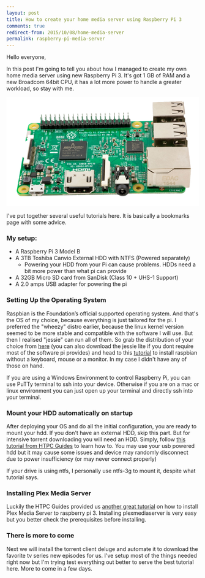 ```yaml
---
layout: post
title: How to create your home media server using Raspberry Pi 3
comments: true
redirect-from: 2015/10/08/home-media-server
permalink: raspberry-pi-media-server
---
```


Hello everyone,

In this post I'm going to tell you about how I managed to create my own home media server using new Raspberry Pi 3. 
It's got 1 GB of RAM and a new Broadcom 64bit CPU, it has a lot more power to handle a greater workload, so stay with me.

![Raspberry Pi 2](/public/raspi3.png)

I've put together several useful tutorials here. It is basically a bookmarks page with some advice.

### My setup:

- A Raspberry Pi 3 Model B
- A 3TB Toshiba Canvio External HDD with NTFS (Powered separately)
    - Powering your HDD from your Pi can cause problems. HDDs need a bit more power than what pi can provide
- A 32GB Micro SD card from SanDisk (Class 10 + UHS-1 Support)
- A 2.0 amps USB adapter for powering the pi

### Setting Up the Operating System

Raspbian is the Foundation’s official supported operating system. And that's the OS of my choice, because everything is just tailored for the pi. 
I preferred the "wheezy" distro earlier, because the linux kernel version seemed to be more stable and compatible with the software I will use. 
But then I realised "jessie" can run all of them. So grab the distribution of your choice from [here](https://www.raspberrypi.org/downloads/raspbian/)
(you can also download the jessie lite if you dont require most of the software pi provides) and head to this [tutorial](http://blog.self.li/post/63281257339/raspberry-pi-part-1-basic-setup-without-cables) to install raspbian without 
a keyboard, mouse or a monitor. In my case I didn't have any of those on hand. 

If you are using a Windows Environment to control Raspberry Pi, you can use PuTTy terminal to ssh into your device. 
Otherwise if you are on a mac or linux environment you can just open up your terminal and directly ssh into your terminal.

### Mount your HDD automatically on startup

After deploying your OS and do all the initial configuration, you are ready to mount your hdd. If you don't have an external HDD, skip this part.
But for intensive torrent downloading you will need an HDD. Simply, follow [this tutorial from HTPC Guides](http://www.htpcguides.com/properly-mount-usb-storage-raspberry-pi/)
to learn how to. You may use your usb powered hdd but it may cause some issues and device may randomly disconnect due to power insufficiency (or may never connect properly)

If your drive is using ntfs, I personally use ntfs-3g to mount it, despite what tutorial says.

### Installing Plex Media Server

Luckily the HTPC Guides provided us [another great tutorial](http://www.htpcguides.com/install-plex-media-server-raspberry-pi-3-image/) on how to install Plex Media Server to raspberry pi 3.
Installing plexmediaserver is very easy but you better check the prerequisites before installing. 


### There is more to come

Next we will install the torrent client deluge and automate it to download the favorite tv series new episodes for us. 
I've setup most of the things needed right now but I'm trying test everything out better to serve the best tutorial here. More to come in a few days.